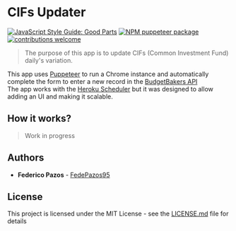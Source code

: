 # CIFs Updater
[![JavaScript Style Guide: Good Parts](https://img.shields.io/badge/code%20style-goodparts-brightgreen.svg?style=flat)](https://github.com/dwyl/goodparts "JavaScript The Good Parts")
[![NPM puppeteer package](https://img.shields.io/npm/v/puppeteer.svg)](https://npmjs.org/package/puppeteer)
[![contributions welcome](https://img.shields.io/badge/contributions-welcome-brightgreen.svg?style=flat)](https://github.com/dwyl/esta/issues)

> The purpose of this app is to update CIFs (Common Investment Fund) daily's variation.

This app uses [Puppeteer](https://github.com/GoogleChrome/puppeteer) to run a Chrome instance and automatically complete the form to enter a new record in the [BudgetBakers API](http://budgetbakers.com/api)  
The app works with the [Heroku Scheduler](https://devcenter.heroku.com/articles/scheduler) but it was designed to allow adding an UI and making it scalable.

## How it works?
> Work in progress

## Authors

* **Federico Pazos** - [FedePazos95](https://github.com/fedepazos95)

## License

This project is licensed under the MIT License - see the [LICENSE.md](LICENSE.md) file for details